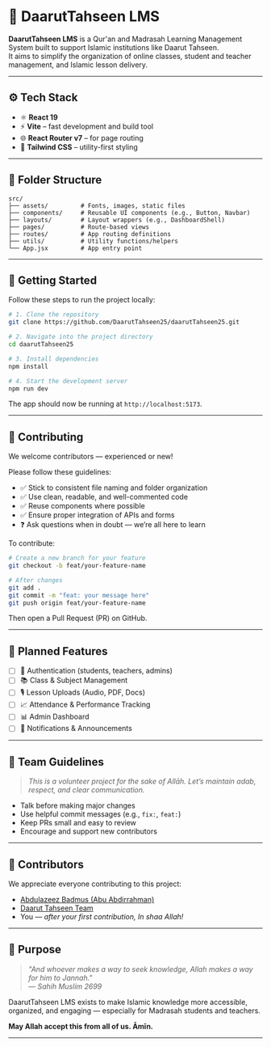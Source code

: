 # 📘 DaarutTahseen LMS

**DaarutTahseen LMS** is a Qur'an and Madrasah Learning Management System built to support Islamic institutions like Daarut Tahseen.  
It aims to simplify the organization of online classes, student and teacher management, and Islamic lesson delivery.

---

## ⚙️ Tech Stack

- ⚛️ **React 19**
- ⚡ **Vite** – fast development and build tool
- 🌐 **React Router v7** – for page routing
- 🎨 **Tailwind CSS** – utility-first styling

---

## 📁 Folder Structure

```
src/
├── assets/         # Fonts, images, static files
├── components/     # Reusable UI components (e.g., Button, Navbar)
├── layouts/        # Layout wrappers (e.g., DashboardShell)
├── pages/          # Route-based views
├── routes/         # App routing definitions
├── utils/          # Utility functions/helpers
└── App.jsx         # App entry point
```

---

## 🚀 Getting Started

Follow these steps to run the project locally:

```bash
# 1. Clone the repository
git clone https://github.com/DaarutTahseen25/daarutTahseen25.git

# 2. Navigate into the project directory
cd daarutTahseen25

# 3. Install dependencies
npm install

# 4. Start the development server
npm run dev
```

The app should now be running at `http://localhost:5173`.

---

## 🔁 Contributing

We welcome contributors — experienced or new!

Please follow these guidelines:

- ✅ Stick to consistent file naming and folder organization
- ✅ Use clean, readable, and well-commented code
- ✅ Reuse components where possible
- ✅ Ensure proper integration of APIs and forms
- ❓ Ask questions when in doubt — we’re all here to learn

To contribute:

```bash
# Create a new branch for your feature
git checkout -b feat/your-feature-name

# After changes
git add .
git commit -m "feat: your message here"
git push origin feat/your-feature-name
```

Then open a Pull Request (PR) on GitHub.

---

## 📌 Planned Features

- [ ] 🔐 Authentication (students, teachers, admins)
- [ ] 📚 Class & Subject Management
- [ ] 🎙️ Lesson Uploads (Audio, PDF, Docs)
- [ ] 📈 Attendance & Performance Tracking
- [ ] 📊 Admin Dashboard
- [ ] 🔔 Notifications & Announcements

---

## 🤝 Team Guidelines

> _This is a volunteer project for the sake of Allāh. Let’s maintain adab, respect, and clear communication._

- Talk before making major changes
- Use helpful commit messages (e.g., `fix:`, `feat:`)
- Keep PRs small and easy to review
- Encourage and support new contributors

---

## 👥 Contributors

We appreciate everyone contributing to this project:

- [Abdulazeez Badmus (Abu Abdirrahman)](https://github.com/abuAbdur-rahman)
- [Daarut Tahseen Team](https://github.com/DaarutTahseen25)
- You — *after your first contribution, In shaa Allah!*

---

## 🕋 Purpose

> _"And whoever makes a way to seek knowledge, Allah makes a way for him to Jannah."_  
> — *Sahih Muslim 2699*

DaarutTahseen LMS exists to make Islamic knowledge more accessible, organized, and engaging — especially for Madrasah students and teachers.

**May Allah accept this from all of us. Āmīn.**

---
